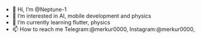 - 👋 Hi, I’m @Neptune-1
- 👀 I’m interested in AI, mobile development and physics
- 🌱 I’m currently learning flutter, physics
- 📫 How to reach me Telegram:@merkur0000, Instagram:@merkur0000, 
